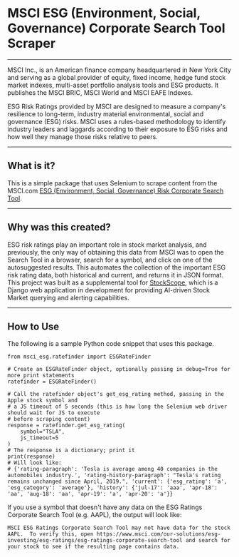 # MSCI ESG (Environment, Social, Governance) Corporate Search Tool Scraper
---
MSCI Inc., is an American finance company headquartered in New York City and serving as a global provider of equity, fixed income, hedge fund stock market indexes, multi-asset portfolio analysis tools and ESG products. It publishes the MSCI BRIC, MSCI World and MSCI EAFE Indexes. 

ESG Risk Ratings provided by MSCI are designed to measure a company's resilience to long-term, industry material environmental, social and governance (ESG) risks. MSCI uses a rules-based methodology to identify industry leaders and laggards according to their exposure to ESG risks and how well they manage those risks relative to peers.

---
## What is it?
This is a simple package that uses Selenium to scrape content from the MSCI.com [ESG (Environment, Social, Governance) Risk Corporate Search Tool](https://www.msci.com/our-solutions/esg-investing/esg-ratings/esg-ratings-corporate-search-tool/issuer/tesla-inc/IID000000002594878). 

---
## Why was this created?
ESG risk ratings play an important role in stock market analysis, and previously, the only way of obtaining this data from MSCI was to open the Search Tool in a browser, search for a symbol, and click on one of the autosuggested results. This automates the collection of the important ESG risk rating data, both historical and current, and returns it in JSON format. 
This project was built as a supplemental tool for [StockScope](https://github.com/austinjhunt/stockscope), which is a Django web application in development for providing AI-driven Stock Market querying and alerting capabilities. 

--- 
## How to Use
The following is a sample Python code snippet that uses this package.

```
from msci_esg.ratefinder import ESGRateFinder

# Create an ESGRateFinder object, optionally passing in debug=True for more print statements
ratefinder = ESGRateFinder()

# Call the ratefinder object's get_esg_rating method, passing in the Apple stock symbol and 
# a JS timeout of 5 seconds (this is how long the Selenium web driver should wait for JS to execute 
# before scraping content)
response = ratefinder.get_esg_rating(
    symbol="TSLA",
    js_timeout=5
)
# The response is a dictionary; print it
print(response)
# Will look like: 
# {'rating-paragraph': 'Tesla is average among 40 companies in the automobiles industry.', 'rating-history-paragraph': "Tesla's rating remains unchanged since April, 2019.", 'current': {'esg_rating': 'a', 'esg_category': 'average'}, 'history': {'jul-17': 'aaa', 'apr-18': 'aa', 'aug-18': 'aa', 'apr-19': 'a', 'apr-20': 'a'}}
```
If you use a symbol that doesn't have any data on the ESG Ratings Corporate Search Tool (e.g. AAPL), the output will look like: 
```
MSCI ESG Ratings Corporate Search Tool may not have data for the stock AAPL.  To verify this, open https://www.msci.com/our-solutions/esg-investing/esg-ratings/esg-ratings-corporate-search-tool and search for your stock to see if the resulting page contains data.
```
